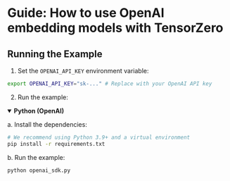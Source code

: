 # Guide: How to use OpenAI embedding models with TensorZero

## Running the Example

1. Set the `OPENAI_API_KEY` environment variable:

```bash
export OPENAI_API_KEY="sk-..." # Replace with your OpenAI API key
```

2. Run the example:

<details open>
<summary><b>Python (OpenAI)</b></summary>

a. Install the dependencies:

```bash
# We recommend using Python 3.9+ and a virtual environment
pip install -r requirements.txt
```

b. Run the example:

```bash
python openai_sdk.py
```

</details>
